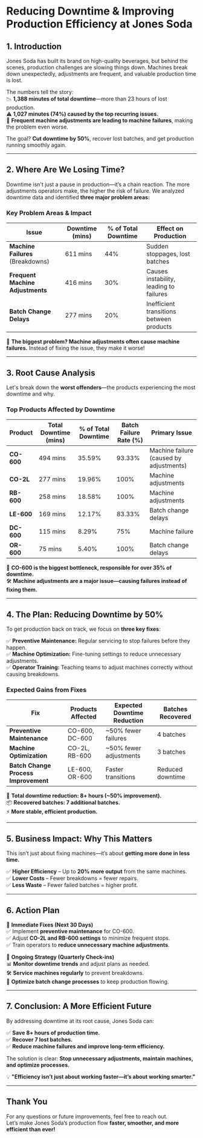 # Reducing Downtime & Improving Production Efficiency at Jones Soda  

## 1. Introduction  

Jones Soda has built its brand on high-quality beverages, but behind the scenes, production challenges are slowing things down. Machines break down unexpectedly, adjustments are frequent, and valuable production time is lost.  

The numbers tell the story:  
📉 **1,388 minutes of total downtime**—more than 23 hours of lost production.  
⚠️ **1,027 minutes (74%) caused by the top recurring issues.**  
🔧 **Frequent machine adjustments are leading to machine failures**, making the problem even worse.  

The goal? **Cut downtime by 50%**, recover lost batches, and get production running smoothly again.  

---

## 2. Where Are We Losing Time?  

Downtime isn't just a pause in production—it’s a chain reaction. The more adjustments operators make, the higher the risk of failure. We analyzed downtime data and identified **three major problem areas:**  

### **Key Problem Areas & Impact**  

| **Issue** | **Downtime (mins)** | **% of Total Downtime** | **Effect on Production** |
|------------|--------------------|------------------------|--------------------|
| **Machine Failures** (Breakdowns) | 611 mins | 44% | Sudden stoppages, lost batches |
| **Frequent Machine Adjustments** | 416 mins | 30% | Causes instability, leading to failures |
| **Batch Change Delays** | 277 mins | 20% | Inefficient transitions between products |

🚨 **The biggest problem? Machine adjustments often cause machine failures.** Instead of fixing the issue, they make it worse!  

---

## 3. Root Cause Analysis  

Let's break down the **worst offenders**—the products experiencing the most downtime and why.  

### **Top Products Affected by Downtime**  

| **Product** | **Total Downtime (mins)** | **% of Total Downtime** | **Batch Failure Rate (%)** | **Primary Issue** |
|------------|------------------------|------------------------|--------------------------|-----------------|
| **CO-600** | 494 mins | 35.59% | 93.33% | Machine failure (caused by adjustments) |
| **CO-2L** | 277 mins | 19.96% | 100% | Machine adjustments |
| **RB-600** | 258 mins | 18.58% | 100% | Machine adjustments |
| **LE-600** | 169 mins | 12.17% | 83.33% | Batch change delays |
| **DC-600** | 115 mins | 8.29% | 75% | Machine failure |
| **OR-600** | 75 mins | 5.40% | 100% | Batch change delays |

🚧 **CO-600 is the biggest bottleneck, responsible for over 35% of downtime.**  
🛠️ **Machine adjustments are a major issue—causing failures instead of fixing them.**  

---

## 4. The Plan: Reducing Downtime by 50%  

To get production back on track, we focus on **three key fixes**:  

✅ **Preventive Maintenance:** Regular servicing to stop failures before they happen.  
✅ **Machine Optimization:** Fine-tuning settings to reduce unnecessary adjustments.  
✅ **Operator Training:** Teaching teams to adjust machines correctly without causing breakdowns.  

### **Expected Gains from Fixes**  

| **Fix** | **Products Affected** | **Expected Downtime Reduction** | **Batches Recovered** |
|--------|-----------------|------------------------|------------------|
| **Preventive Maintenance** | CO-600, DC-600 | ~50% fewer failures | 4 batches |
| **Machine Optimization** | CO-2L, RB-600 | ~50% fewer adjustments | 3 batches |
| **Batch Change Process Improvement** | LE-600, OR-600 | Faster transitions | Reduced downtime |

🚀 **Total downtime reduction: 8+ hours (~50% improvement).**  
📦 **Recovered batches: 7 additional batches.**  
⚡ **More stable, efficient production.**  

---

## 5. Business Impact: Why This Matters  

This isn’t just about fixing machines—it’s about **getting more done in less time.**  

✅ **Higher Efficiency** – Up to **20% more output** from the same machines.  
✅ **Lower Costs** – Fewer breakdowns = fewer repairs.  
✅ **Less Waste** – Fewer failed batches = higher profit.  

---

## 6. Action Plan  

🔹 **Immediate Fixes (Next 30 Days)**  
✅ Implement **preventive maintenance** for CO-600.  
✅ Adjust **CO-2L and RB-600 settings** to minimize frequent stops.  
✅ Train operators to **reduce unnecessary machine adjustments**.  

🔸 **Ongoing Strategy (Quarterly Check-ins)**  
📊 **Monitor downtime trends** and adjust plans as needed.  
🛠 **Service machines regularly** to prevent breakdowns.  
🔧 **Optimize batch change processes** to keep production flowing.  

---

## 7. Conclusion: A More Efficient Future  

By addressing downtime at its root cause, Jones Soda can:  

✅ **Save 8+ hours of production time.**  
✅ **Recover 7 lost batches.**  
✅ **Reduce machine failures and improve long-term efficiency.**  

The solution is clear: **Stop unnecessary adjustments, maintain machines, and optimize processes.**  

💡 **"Efficiency isn’t just about working faster—it’s about working smarter."**  

---

## Thank You  

For any questions or future improvements, feel free to reach out.  
Let’s make Jones Soda’s production flow **faster, smoother, and more efficient than ever!**  
